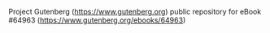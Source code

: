 Project Gutenberg (https://www.gutenberg.org) public repository for
eBook #64963 (https://www.gutenberg.org/ebooks/64963)
